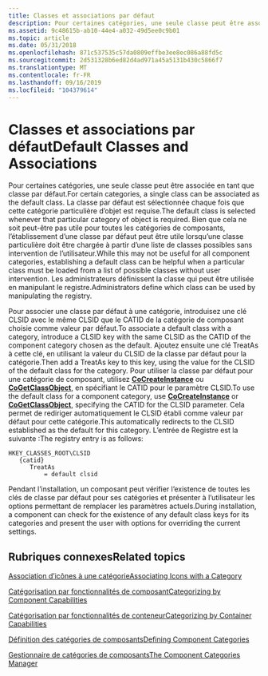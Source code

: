 ```yaml
---
title: Classes et associations par défaut
description: Pour certaines catégories, une seule classe peut être associée en tant que classe par défaut.
ms.assetid: 9c48615b-ab10-44e4-a032-49d5ee0c9b01
ms.topic: article
ms.date: 05/31/2018
ms.openlocfilehash: 871c537535c57da0809effbe3ee8ec086a88fd5c
ms.sourcegitcommit: 2d531328b6ed82d4ad971a45a5131b430c5866f7
ms.translationtype: MT
ms.contentlocale: fr-FR
ms.lasthandoff: 09/16/2019
ms.locfileid: "104379614"
---
```

# <a name="default-classes-and-associations"></a><span data-ttu-id="7c490-103">Classes et associations par défaut</span><span class="sxs-lookup"><span data-stu-id="7c490-103">Default Classes and Associations</span></span>

<span data-ttu-id="7c490-104">Pour certaines catégories, une seule classe peut être associée en tant que classe par défaut.</span><span class="sxs-lookup"><span data-stu-id="7c490-104">For certain categories, a single class can be associated as the default class.</span></span> <span data-ttu-id="7c490-105">La classe par défaut est sélectionnée chaque fois que cette catégorie particulière d’objet est requise.</span><span class="sxs-lookup"><span data-stu-id="7c490-105">The default class is selected whenever that particular category of object is required.</span></span> <span data-ttu-id="7c490-106">Bien que cela ne soit peut-être pas utile pour toutes les catégories de composants, l’établissement d’une classe par défaut peut être utile lorsqu’une classe particulière doit être chargée à partir d’une liste de classes possibles sans intervention de l’utilisateur.</span><span class="sxs-lookup"><span data-stu-id="7c490-106">While this may not be useful for all component categories, establishing a default class can be helpful when a particular class must be loaded from a list of possible classes without user intervention.</span></span> <span data-ttu-id="7c490-107">Les administrateurs définissent la classe qui peut être utilisée en manipulant le registre.</span><span class="sxs-lookup"><span data-stu-id="7c490-107">Administrators define which class can be used by manipulating the registry.</span></span>

<span data-ttu-id="7c490-108">Pour associer une classe par défaut à une catégorie, introduisez une clé CLSID avec le même CLSID que le CATID de la catégorie de composant choisie comme valeur par défaut.</span><span class="sxs-lookup"><span data-stu-id="7c490-108">To associate a default class with a category, introduce a CLSID key with the same CLSID as the CATID of the component category chosen as the default.</span></span> <span data-ttu-id="7c490-109">Ajoutez ensuite une clé TreatAs à cette clé, en utilisant la valeur du CLSID de la classe par défaut pour la catégorie.</span><span class="sxs-lookup"><span data-stu-id="7c490-109">Then add a TreatAs key to this key, using the value for the CLSID of the default class for the category.</span></span> <span data-ttu-id="7c490-110">Pour utiliser la classe par défaut pour une catégorie de composant, utilisez [**CoCreateInstance**](/windows/desktop/api/combaseapi/nf-combaseapi-cocreateinstance) ou [**CoGetClassObject**](/windows/desktop/api/combaseapi/nf-combaseapi-cogetclassobject), en spécifiant le CATID pour le paramètre CLSID.</span><span class="sxs-lookup"><span data-stu-id="7c490-110">To use the default class for a component category, use [**CoCreateInstance**](/windows/desktop/api/combaseapi/nf-combaseapi-cocreateinstance) or [**CoGetClassObject**](/windows/desktop/api/combaseapi/nf-combaseapi-cogetclassobject), specifying the CATID for the CLSID parameter.</span></span> <span data-ttu-id="7c490-111">Cela permet de rediriger automatiquement le CLSID établi comme valeur par défaut pour cette catégorie.</span><span class="sxs-lookup"><span data-stu-id="7c490-111">This automatically redirects to the CLSID established as the default for this category.</span></span> <span data-ttu-id="7c490-112">L’entrée de Registre est la suivante :</span><span class="sxs-lookup"><span data-stu-id="7c490-112">The registry entry is as follows:</span></span>

```
HKEY_CLASSES_ROOT\CLSID
   {catid}
      TreatAs
          = default clsid
```

<span data-ttu-id="7c490-113">Pendant l’installation, un composant peut vérifier l’existence de toutes les clés de classe par défaut pour ses catégories et présenter à l’utilisateur les options permettant de remplacer les paramètres actuels.</span><span class="sxs-lookup"><span data-stu-id="7c490-113">During installation, a component can check for the existence of any default class keys for its categories and present the user with options for overriding the current settings.</span></span>

## <a name="related-topics"></a><span data-ttu-id="7c490-114">Rubriques connexes</span><span class="sxs-lookup"><span data-stu-id="7c490-114">Related topics</span></span>

<dl> <dt>

[<span data-ttu-id="7c490-115">Association d’icônes à une catégorie</span><span class="sxs-lookup"><span data-stu-id="7c490-115">Associating Icons with a Category</span></span>](associating-icons-with-a-category.md)
</dt> <dt>

[<span data-ttu-id="7c490-116">Catégorisation par fonctionnalités de composant</span><span class="sxs-lookup"><span data-stu-id="7c490-116">Categorizing by Component Capabilities</span></span>](categorizing-by-component-capabilities.md)
</dt> <dt>

[<span data-ttu-id="7c490-117">Catégorisation par fonctionnalités de conteneur</span><span class="sxs-lookup"><span data-stu-id="7c490-117">Categorizing by Container Capabilities</span></span>](categorizing-by-container-capabilities.md)
</dt> <dt>

[<span data-ttu-id="7c490-118">Définition des catégories de composants</span><span class="sxs-lookup"><span data-stu-id="7c490-118">Defining Component Categories</span></span>](defining-component-categories.md)
</dt> <dt>

[<span data-ttu-id="7c490-119">Gestionnaire de catégories de composants</span><span class="sxs-lookup"><span data-stu-id="7c490-119">The Component Categories Manager</span></span>](the-component-categories-manager.md)
</dt> </dl>

 

 




